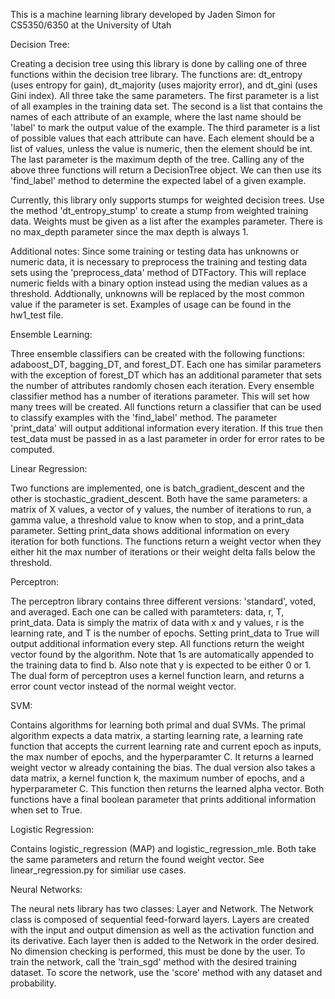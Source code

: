 This is a machine learning library developed by Jaden Simon for CS5350/6350 at the University of Utah

Decision Tree:

Creating a decision tree using this library is done by calling one of three functions within the
decision tree library. The functions are: dt_entropy (uses entropy for gain), dt_majority (uses majority error),
and dt_gini (uses Gini index). All three take the same parameters. The first parameter is a list of all
examples in the training data set. The second is a list that contains the names of each attribute of an example,
where the last name should be 'label' to mark the output value of the example. The third parameter is a 
list of possible values that each attribute can have. Each element should be a list of values, unless the value
is numeric, then the element should be int. The last parameter is the maximum depth of the tree. Calling any
of the above three functions will return a DecisionTree object. We can then use its 'find_label' method to 
determine the expected label of a given example. 

Currently, this library only supports stumps for weighted decision trees. Use the method 'dt_entropy_stump'
to create a stump from weighted training data. Weights must be given as a list after the examples parameter.
There is no max_depth parameter since the max depth is always 1.

Additional notes:
Since some training or testing data has unknowns or numeric data, it is necessary to preprocess the training
and testing data sets using the 'preprocess_data' method of DTFactory. This will replace numeric fields with
a binary option instead using the median values as a threshold. Addtionally, unknowns will be replaced by
the most common value if the parameter is set. Examples of usage can be found in the hw1_test file.


Ensemble Learning:

Three ensemble classifiers can be created with the following functions: adaboost_DT, bagging_DT, and forest_DT. Each
one has similar parameters with the exception of forest_DT which has an additional parameter that sets the number of
attributes randomly chosen each iteration. Every ensemble classifier method has a number of iterations parameter. This
will set how many trees will be created. All functions return a classifier that can be used to classify examples with the
'find_label' method. The parameter 'print_data' will output additional information every iteration. If this true then
test_data must be passed in as a last parameter in order for error rates to be computed.


Linear Regression:

Two functions are implemented, one is batch_gradient_descent and the other is stochastic_gradient_descent. Both have the same
parameters: a matrix of X values, a vector of y values, the number of iterations to run, a gamma value, a threshold value to know when to stop, and a print_data parameter. Setting print_data shows additional information on every iteration for both
functions. The functions return a weight vector when they either hit the max number of iterations or their weight delta falls
below the threshold.


Perceptron:

The perceptron library contains three different versions: 'standard', voted, and averaged. Each one can be called with paramteters: data, r, T, print_data. Data is simply the matrix of data with x and y values, r is the learning rate, and T is the number of epochs. Setting print_data to True will output additional information every step. All functions return the weight vector found by the algorithm. Note that 1s are automatically appended to the training data to find b. Also note that y is expected to be either 0 or 1. The dual form of perceptron uses a kernel function learn, and returns a error count vector instead
of the normal weight vector.


SVM:

Contains algorithms for learning both primal and dual SVMs. The primal algorithm expects a data matrix, a starting learning rate, a learning rate function that accepts the current learning rate and current epoch as inputs, the max number of epochs, and
the hyperparamter C. It returns a learned weight vector w already containing the bias. The dual version also takes a data matrix,
a kernel function k, the maximum number of epochs, and a hyperparameter C. This function then returns the learned alpha vector. Both functions have a final boolean parameter that prints additional information when set to True. 


Logistic Regression:

Contains logistic_regression (MAP) and logistic_regression_mle. Both take the same parameters and return the found weight vector.
See linear_regression.py for similiar use cases.


Neural Networks:

The neural nets library has two classes: Layer and Network. The Network class is composed of sequential feed-forward layers.
Layers are created with the input and output dimension as well as the activation function and its derivative. Each layer then is
added to the Network in the order desired. No dimension checking is performed, this must be done by the user. To train the network, call the 'train_sgd' method with the desired training dataset. To score the network, use the 'score' method with
any dataset and probability.






